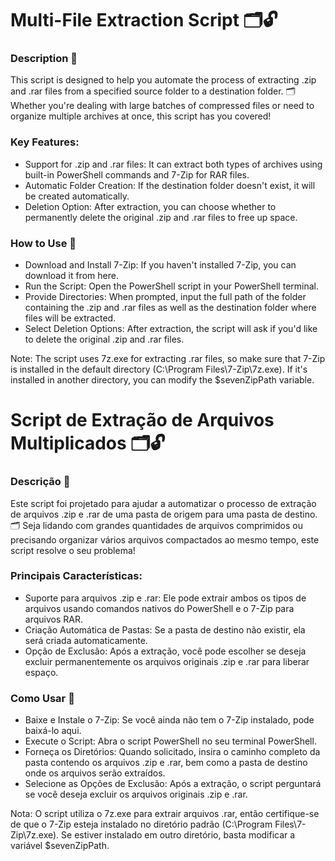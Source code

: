 # Multi-File Extraction Script 🗂️🔓
### Description 📜
This script is designed to help you automate the process of extracting .zip and .rar files from a specified source folder to a destination folder. 🗂️ Whether you're dealing with large batches of compressed files or need to organize multiple archives at once, this script has you covered!

### Key Features:
- Support for .zip and .rar files: It can extract both types of archives using built-in PowerShell commands and 7-Zip for RAR files.
- Automatic Folder Creation: If the destination folder doesn't exist, it will be created automatically.
- Deletion Option: After extraction, you can choose whether to permanently delete the original .zip and .rar files to free up space.

### How to Use 🔧
- Download and Install 7-Zip: If you haven't installed 7-Zip, you can download it from here.
- Run the Script: Open the PowerShell script in your PowerShell terminal.
- Provide Directories: When prompted, input the full path of the folder containing the .zip and .rar files as well as the destination folder where files will be extracted.
- Select Deletion Options: After extraction, the script will ask if you'd like to delete the original .zip and .rar files.

Note: The script uses 7z.exe for extracting .rar files, so make sure that 7-Zip is installed in the default directory (C:\Program Files\7-Zip\7z.exe). If it's installed in another directory, you can modify the $sevenZipPath variable.



# Script de Extração de Arquivos Multiplicados 🗂️🔓
### Descrição 📜
Este script foi projetado para ajudar a automatizar o processo de extração de arquivos .zip e .rar de uma pasta de origem para uma pasta de destino. 🗂️ Seja lidando com grandes quantidades de arquivos comprimidos ou precisando organizar vários arquivos compactados ao mesmo tempo, este script resolve o seu problema!

### Principais Características:
- Suporte para arquivos .zip e .rar: Ele pode extrair ambos os tipos de arquivos usando comandos nativos do PowerShell e o 7-Zip para arquivos RAR.
- Criação Automática de Pastas: Se a pasta de destino não existir, ela será criada automaticamente.
- Opção de Exclusão: Após a extração, você pode escolher se deseja excluir permanentemente os arquivos originais .zip e .rar para liberar espaço.

### Como Usar 🔧
- Baixe e Instale o 7-Zip: Se você ainda não tem o 7-Zip instalado, pode baixá-lo aqui.
- Execute o Script: Abra o script PowerShell no seu terminal PowerShell.
- Forneça os Diretórios: Quando solicitado, insira o caminho completo da pasta contendo os arquivos .zip e .rar, bem como a pasta de destino onde os arquivos serão extraídos.
- Selecione as Opções de Exclusão: Após a extração, o script perguntará se você deseja excluir os arquivos originais .zip e .rar.

Nota: O script utiliza o 7z.exe para extrair arquivos .rar, então certifique-se de que o 7-Zip esteja instalado no diretório padrão (C:\Program Files\7-Zip\7z.exe). Se estiver instalado em outro diretório, basta modificar a variável $sevenZipPath.


